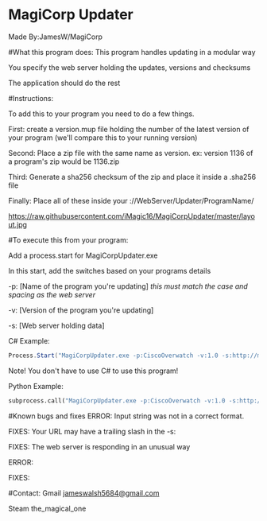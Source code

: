 # MagiCorp Updater
Made By:JamesW/MagiCorp

#What this program does: 
This program handles updating in a modular way

You specify the web server holding the updates, versions and checksums

The application should do the rest


#Instructions:

To add this to your program you need to do a few things.

First: create a version.mup file holding the number of the latest version of your program (we'll compare this to your running version)

Second: Place a zip file with the same name as version. ex: version 1136 of a program's zip would be 1136.zip 

Third: Generate a sha256 checksum of the zip and place it inside a <version>.sha256 file

Finally: Place all of these inside your ://WebServer/Updater/ProgramName/

https://raw.githubusercontent.com/iMagic16/MagiCorpUpdater/master/layout.jpg

#To execute this from your program: 

Add a process.start for MagiCorpUpdater.exe

In this start, add the switches based on your programs details

-p: [Name of the program you're updating] _this must match the case and spacing as the web server_

-v: [Version of the program you're updating]

-s: [Web server holding data]


C# Example: 

```C#
Process.Start("MagiCorpUpdater.exe -p:CiscoOverwatch -v:1.0 -s:http://magicorp.comuv.com/Updater");
```

Note! You don't have to use C# to use this program!

Python Example:

```Python
subprocess.call("MagiCorpUpdater.exe -p:CiscoOverwatch -v:1.0 -s:http://magicorp.comuv.com/Updater")
```

#Known bugs and fixes
ERROR: Input string was not in a correct format.

FIXES: Your URL may have a trailing slash in the -s:

FIXES: The web server is responding in an unusual way


ERROR: 

FIXES:

#Contact: 
Gmail
jameswalsh5684@gmail.com


Steam
the_magical_one

